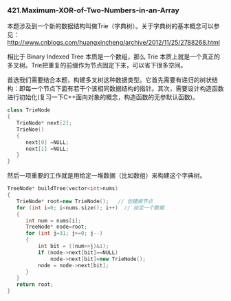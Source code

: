 ### 421.Maximum-XOR-of-Two-Numbers-in-an-Array

本题涉及到一个新的数据结构叫做Trie（字典树）。关于字典树的基本概念可以参见：http://www.cnblogs.com/huangxincheng/archive/2012/11/25/2788268.html

相比于 Binary Indexed Tree 本质是一个数组，那么 Trie 本质上就是一个真正的多叉树。Trie把重复的前缀作为节点固定下来，可以省下很多空间。

首选我们需要结合本题，构建多叉树这种数据类型。它首先需要有递归的树状结构：即每一个节点下面有若干个该相同数据结构的指针。其次，需要设计构造函数进行初始化(复习一下C++面向对象的概念，构造函数的无参默认函数)。
```cpp
class TrieNode
{
   TrieNode* next[2];
   TrieNoe()
   {
      next[0] =NULL;
      next[1] =NULL;
   }
}
```
然后一项重要的工作就是用给定一堆数据（比如数组）来构建这个字典树。
```cpp
TreeNode* buildTree(vector<int>nums)
{
   TrieNode* root=new TrieNode();   // 创建根节点
   for (int i=0; i<nums.size(); i++)  // 给定一个数据
   {
      int num = nums[i];
      TreeNode* node=root;
      for (int j=31; j>=0; j--)
      {
          int bit = ((num>>j)&1);
          if (node->next[bit]==NULL)          
              node->next[bit]=new TrieNode();
          node = node->next[bit];
      }      
   }   
   return root;
}
```
